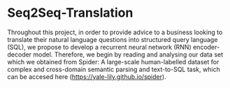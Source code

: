 # Seq2Seq-Translation

Throughout this project, in order to provide advice to a business looking to translate their natural language questions into structured query language (SQL), we propose to develop a recurrent neural network (RNN) encoder-decoder model. Therefore, we begin by reading and analysing our data set which we obtained from Spider: A large-scale human-labelled dataset for complex and cross-domain semantic parsing and text-to-SQL task, which can be accesed here (https://yale-lily.github.io/spider). 
